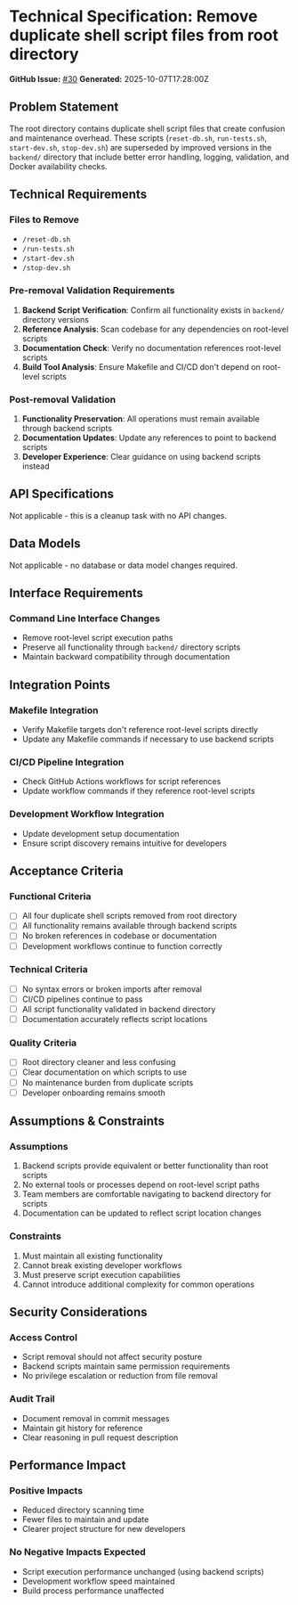 # Technical Specification: Remove duplicate shell script files from root directory

**GitHub Issue:** [#30](https://github.com/tristanl-slalom/conflicto/issues/30)
**Generated:** 2025-10-07T17:28:00Z

## Problem Statement

The root directory contains duplicate shell script files that create confusion and maintenance overhead. These scripts (`reset-db.sh`, `run-tests.sh`, `start-dev.sh`, `stop-dev.sh`) are superseded by improved versions in the `backend/` directory that include better error handling, logging, validation, and Docker availability checks.

## Technical Requirements

### Files to Remove
- `/reset-db.sh`
- `/run-tests.sh`
- `/start-dev.sh`
- `/stop-dev.sh`

### Pre-removal Validation Requirements
1. **Backend Script Verification**: Confirm all functionality exists in `backend/` directory versions
2. **Reference Analysis**: Scan codebase for any dependencies on root-level scripts
3. **Documentation Check**: Verify no documentation references root-level scripts
4. **Build Tool Analysis**: Ensure Makefile and CI/CD don't depend on root-level scripts

### Post-removal Validation
1. **Functionality Preservation**: All operations must remain available through backend scripts
2. **Documentation Updates**: Update any references to point to backend scripts
3. **Developer Experience**: Clear guidance on using backend scripts instead

## API Specifications

Not applicable - this is a cleanup task with no API changes.

## Data Models

Not applicable - no database or data model changes required.

## Interface Requirements

### Command Line Interface Changes
- Remove root-level script execution paths
- Preserve all functionality through `backend/` directory scripts
- Maintain backward compatibility through documentation

## Integration Points

### Makefile Integration
- Verify Makefile targets don't reference root-level scripts directly
- Update any Makefile commands if necessary to use backend scripts

### CI/CD Pipeline Integration
- Check GitHub Actions workflows for script references
- Update workflow commands if they reference root-level scripts

### Development Workflow Integration
- Update development setup documentation
- Ensure script discovery remains intuitive for developers

## Acceptance Criteria

### Functional Criteria
- [ ] All four duplicate shell scripts removed from root directory
- [ ] All functionality remains available through backend scripts
- [ ] No broken references in codebase or documentation
- [ ] Development workflows continue to function correctly

### Technical Criteria
- [ ] No syntax errors or broken imports after removal
- [ ] CI/CD pipelines continue to pass
- [ ] All script functionality validated in backend directory
- [ ] Documentation accurately reflects script locations

### Quality Criteria
- [ ] Root directory cleaner and less confusing
- [ ] Clear documentation on which scripts to use
- [ ] No maintenance burden from duplicate scripts
- [ ] Developer onboarding remains smooth

## Assumptions & Constraints

### Assumptions
1. Backend scripts provide equivalent or better functionality than root scripts
2. No external tools or processes depend on root-level script paths
3. Team members are comfortable navigating to backend directory for scripts
4. Documentation can be updated to reflect script location changes

### Constraints
1. Must maintain all existing functionality
2. Cannot break existing developer workflows
3. Must preserve script execution capabilities
4. Cannot introduce additional complexity for common operations

## Security Considerations

### Access Control
- Script removal should not affect security posture
- Backend scripts maintain same permission requirements
- No privilege escalation or reduction from file removal

### Audit Trail
- Document removal in commit messages
- Maintain git history for reference
- Clear reasoning in pull request description

## Performance Impact

### Positive Impacts
- Reduced directory scanning time
- Fewer files to maintain and update
- Clearer project structure for new developers

### No Negative Impacts Expected
- Script execution performance unchanged (using backend scripts)
- Development workflow speed maintained
- Build process performance unaffected
